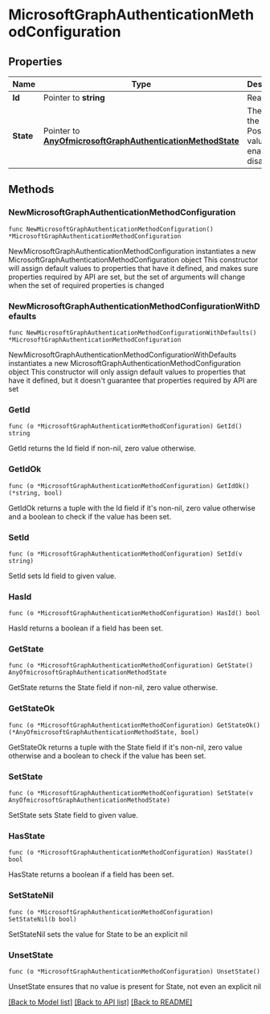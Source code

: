 # MicrosoftGraphAuthenticationMethodConfiguration

## Properties

Name | Type | Description | Notes
------------ | ------------- | ------------- | -------------
**Id** | Pointer to **string** | Read-only. | [optional] 
**State** | Pointer to [**AnyOfmicrosoftGraphAuthenticationMethodState**](anyOf&lt;microsoft.graph.authenticationMethodState&gt;.md) | The state of the policy. Possible values are: enabled, disabled. | [optional] 

## Methods

### NewMicrosoftGraphAuthenticationMethodConfiguration

`func NewMicrosoftGraphAuthenticationMethodConfiguration() *MicrosoftGraphAuthenticationMethodConfiguration`

NewMicrosoftGraphAuthenticationMethodConfiguration instantiates a new MicrosoftGraphAuthenticationMethodConfiguration object
This constructor will assign default values to properties that have it defined,
and makes sure properties required by API are set, but the set of arguments
will change when the set of required properties is changed

### NewMicrosoftGraphAuthenticationMethodConfigurationWithDefaults

`func NewMicrosoftGraphAuthenticationMethodConfigurationWithDefaults() *MicrosoftGraphAuthenticationMethodConfiguration`

NewMicrosoftGraphAuthenticationMethodConfigurationWithDefaults instantiates a new MicrosoftGraphAuthenticationMethodConfiguration object
This constructor will only assign default values to properties that have it defined,
but it doesn't guarantee that properties required by API are set

### GetId

`func (o *MicrosoftGraphAuthenticationMethodConfiguration) GetId() string`

GetId returns the Id field if non-nil, zero value otherwise.

### GetIdOk

`func (o *MicrosoftGraphAuthenticationMethodConfiguration) GetIdOk() (*string, bool)`

GetIdOk returns a tuple with the Id field if it's non-nil, zero value otherwise
and a boolean to check if the value has been set.

### SetId

`func (o *MicrosoftGraphAuthenticationMethodConfiguration) SetId(v string)`

SetId sets Id field to given value.

### HasId

`func (o *MicrosoftGraphAuthenticationMethodConfiguration) HasId() bool`

HasId returns a boolean if a field has been set.

### GetState

`func (o *MicrosoftGraphAuthenticationMethodConfiguration) GetState() AnyOfmicrosoftGraphAuthenticationMethodState`

GetState returns the State field if non-nil, zero value otherwise.

### GetStateOk

`func (o *MicrosoftGraphAuthenticationMethodConfiguration) GetStateOk() (*AnyOfmicrosoftGraphAuthenticationMethodState, bool)`

GetStateOk returns a tuple with the State field if it's non-nil, zero value otherwise
and a boolean to check if the value has been set.

### SetState

`func (o *MicrosoftGraphAuthenticationMethodConfiguration) SetState(v AnyOfmicrosoftGraphAuthenticationMethodState)`

SetState sets State field to given value.

### HasState

`func (o *MicrosoftGraphAuthenticationMethodConfiguration) HasState() bool`

HasState returns a boolean if a field has been set.

### SetStateNil

`func (o *MicrosoftGraphAuthenticationMethodConfiguration) SetStateNil(b bool)`

 SetStateNil sets the value for State to be an explicit nil

### UnsetState
`func (o *MicrosoftGraphAuthenticationMethodConfiguration) UnsetState()`

UnsetState ensures that no value is present for State, not even an explicit nil

[[Back to Model list]](../README.md#documentation-for-models) [[Back to API list]](../README.md#documentation-for-api-endpoints) [[Back to README]](../README.md)


